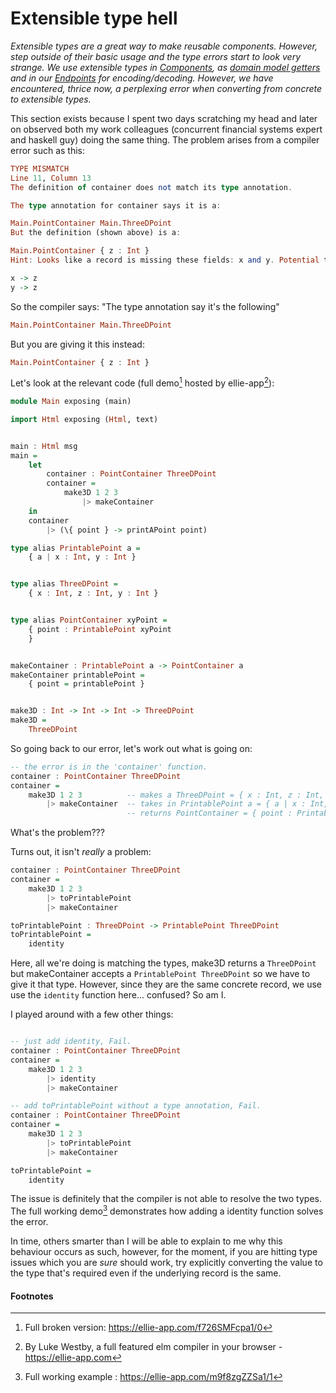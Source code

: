 # Extensible type hell

_Extensible types are a great way to make reusable components. However, step outside of their basic usage and the type errors start to look very strange. We use extensible types in [Components](/chapters/components), as [domain model getters](/chapters/tools.md#oracle) and in our [Endpoints](/chapters/endpoints.md) for encoding/decoding. However, we have encountered, thrice now, a perplexing error when converting from concrete to extensible types._

This section exists because I spent two days scratching my head and later on observed both my work colleagues (concurrent financial systems expert and haskell guy) doing the same thing. The problem arises from a compiler error such as this:

```haskell
TYPE MISMATCH
Line 11, Column 13
The definition of container does not match its type annotation.

The type annotation for container says it is a:

Main.PointContainer Main.ThreeDPoint
But the definition (shown above) is a:

Main.PointContainer { z : Int }
Hint: Looks like a record is missing these fields: x and y. Potential typos include:

x -> z
y -> z
```

So the compiler says: "The type annotation say it's the following"

```haskell
Main.PointContainer Main.ThreeDPoint
```

But you are giving it this instead:
```haskell
Main.PointContainer { z : Int }
```

Let's look at the relevant code (full demo[^1] hosted by ellie-app[^2]):

```haskell
module Main exposing (main)

import Html exposing (Html, text)


main : Html msg
main =
    let
        container : PointContainer ThreeDPoint
        container =
            make3D 1 2 3
                |> makeContainer
    in
    container
        |> (\{ point } -> printAPoint point)

type alias PrintablePoint a =
    { a | x : Int, y : Int }


type alias ThreeDPoint =
    { x : Int, z : Int, y : Int }


type alias PointContainer xyPoint =
    { point : PrintablePoint xyPoint
    }


makeContainer : PrintablePoint a -> PointContainer a
makeContainer printablePoint =
    { point = printablePoint }


make3D : Int -> Int -> Int -> ThreeDPoint
make3D =
    ThreeDPoint
```

So going back to our error, let's work out what is going on:

```haskell
-- the error is in the 'container' function.
container : PointContainer ThreeDPoint
container =
    make3D 1 2 3          -- makes a ThreeDPoint = { x : Int, z : Int, y : Int }
        |> makeContainer  -- takes in PrintablePoint a = { a | x : Int, y : Int }
                          -- returns PointContainer = { point : PrintablePoint a }
```

What's the problem???

Turns out, it isn't _really_ a problem:

```haskell
container : PointContainer ThreeDPoint
container =
    make3D 1 2 3
        |> toPrintablePoint
        |> makeContainer

toPrintablePoint : ThreeDPoint -> PrintablePoint ThreeDPoint
toPrintablePoint =
    identity
```

Here, all we're doing is matching the types, make3D returns a `ThreeDPoint` but makeContainer accepts a `PrintablePoint ThreeDPoint` so we have to give it that type. However, since they are the same concrete record, we use use the `identity` function here... confused? So am I.

I played around with a few other things:
```haskell

-- just add identity, Fail.
container : PointContainer ThreeDPoint
container =
    make3D 1 2 3
        |> identity
        |> makeContainer

-- add toPrintablePoint without a type annotation, Fail.
container : PointContainer ThreeDPoint
container =
    make3D 1 2 3
        |> toPrintablePoint
        |> makeContainer

toPrintablePoint =
    identity
```

The issue is definitely that the compiler is not able to resolve the two types. The full working demo[^3] demonstrates how adding a identity function solves the error.

In time, others smarter than I will be able to explain to me why this behaviour occurs as such, however, for the moment, if you are hitting type issues which you are _sure_ should work, try explicitly converting the value to the type that's required even if the underlying record is the same.

#### Footnotes

[^1]: Full broken version: https://ellie-app.com/f726SMFcpa1/0
[^2]: By Luke Westby, a full featured elm compiler in your browser - https://ellie-app.com
[^3]: Full working example : https://ellie-app.com/m9f8zgZZSa1/1
